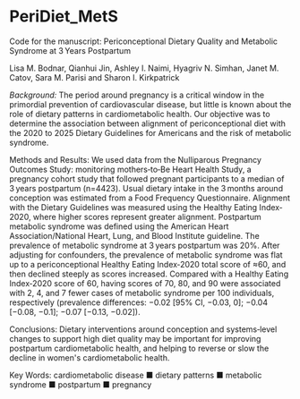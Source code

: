 # PeriDiet_MetS
Code for the manuscript: Periconceptional Dietary Quality and Metabolic Syndrome at 3 Years Postpartum

Lisa M. Bodnar, Qianhui Jin, Ashley I. Naimi, Hyagriv N. Simhan, Janet M. Catov, Sara M. Parisi and Sharon I. Kirkpatrick

*Background:*
The period around pregnancy is a critical window in the primordial prevention of cardiovascular disease, but little is known about the role of dietary patterns in cardiometabolic health. Our objective was to determine the association between alignment of periconceptional diet with the 2020 to 2025 Dietary Guidelines for Americans and the risk of metabolic syndrome.

Methods and Results:
We used data from the Nulliparous Pregnancy Outcomes Study: monitoring mothers‐to‐Be Heart Health Study, a pregnancy cohort study that followed pregnant participants to a median of 3 years postpartum (n=4423). Usual dietary intake in the 3 months around conception was estimated from a Food Frequency Questionnaire. Alignment with the Dietary Guidelines was measured using the Healthy Eating Index‐2020, where higher scores represent greater alignment. Postpartum metabolic syndrome was defined using the American Heart Association/National Heart, Lung, and Blood Institute guideline. The prevalence of metabolic syndrome at 3 years postpartum was 20%. After adjusting for confounders, the prevalence of metabolic syndrome was flat up to a periconceptional Healthy Eating Index‐2020 total score of ≈60, and then declined steeply as scores increased. Compared with a Healthy Eating Index‐2020 score of 60, having scores of 70, 80, and 90 were associated with 2, 4, and 7 fewer cases of metabolic syndrome per 100 individuals, respectively (prevalence differences: −0.02 [95% CI, −0.03, 0]; −0.04 [−0.08, −0.1]; −0.07 [−0.13, −0.02]).

Conclusions:
Dietary interventions around conception and systems‐level changes to support high diet quality may be important for improving postpartum cardiometabolic health, and helping to reverse or slow the decline in women's cardiometabolic health.

Key Words: cardiometabolic disease ■ dietary patterns ■ metabolic syndrome ■ postpartum ■ pregnancy
